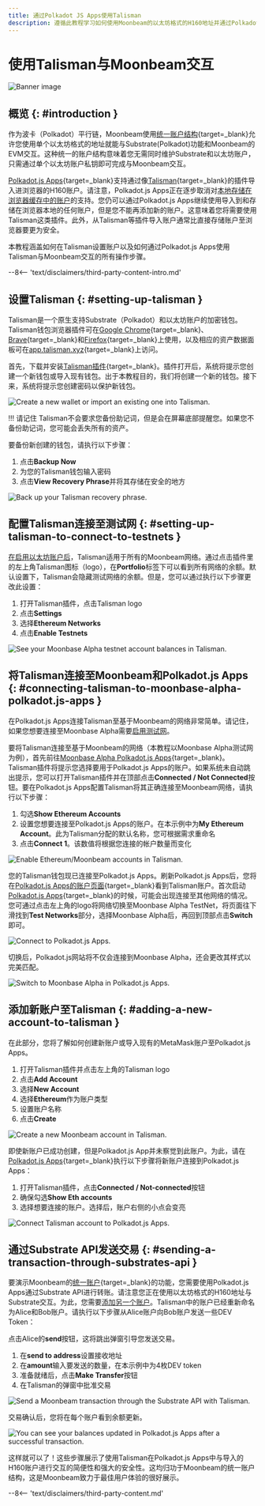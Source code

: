 ```yaml
---
title: 通过Polkadot JS Apps使用Talisman
description: 遵循此教程学习如何使用Moonbeam的以太坊格式的H160地址并通过Polkadot.js Apps和Talisman发送交易。
---
```


# 使用Talisman与Moonbeam交互

![Banner image](/images/tokens/connect/talisman/talisman-banner.png)

## 概览 {: #introduction } 

作为波卡（Polkadot）平行链，Moonbeam使用[统一账户结构](/learn/features/unified-accounts/){target=_blank}允许您使用单个以太坊格式的地址就能与Substrate(Polkadot)功能和Moonbeam的EVM交互。这种统一的账户结构意味着您无需同时维护Substrate和以太坊账户，只需通过单个以太坊账户私钥即可完成与Moonbeam交互。

[Polkadot.js Apps](https://polkadot.js.org/apps?rpc=wss://wss.api.moonbase.moonbeam.network%2Fpublic-ws#/accounts){target=_blank}支持通过像[Talisman](https://www.talisman.xyz/){target=_blank}的插件导入进浏览器的H160账户。请注意，Polkadot.js Apps正在逐步取消对[本地存储在浏览器缓存中的账户](/tokens/connect/polkadotjs/)的支持。您仍可以通过Polkadot.js Apps继续使用导入到和存储在浏览器本地的任何账户，但是您不能再添加新的账户。这意味着您将需要使用Talisman这类插件。此外，从Talisman等插件导入账户通常比直接存储账户至浏览器要更为安全。

本教程涵盖如何在Talisman设置账户以及如何通过Polkadot.js Apps使用Talisman与Moonbeam交互的所有操作步骤。

--8<-- 'text/disclaimers/third-party-content-intro.md'

## 设置Talisman {: #setting-up-talisman }

Talisman是一个原生支持Substrate（Polkadot）和以太坊账户的加密钱包。Talisman钱包浏览器插件可在[Google Chrome](https://chrome.google.com/webstore/detail/talisman-polkadot-wallet/fijngjgcjhjmmpcmkeiomlglpeiijkld){target=_blank}、[Brave](https://chrome.google.com/webstore/detail/talisman-polkadot-wallet/fijngjgcjhjmmpcmkeiomlglpeiijkld){target=_blank}和[Firefox](https://addons.mozilla.org/en-US/firefox/addon/talisman-wallet-extension/){target=_blank}上使用，以及相应的资产数据面板可在[app.talisman.xyz](https://app.talisman.xyz/){target=_blank}上访问。

首先，下载并安装[Talisman插件](https://www.talisman.xyz/){target=_blank}。插件打开后，系统将提示您创建一个新钱包或导入现有钱包。出于本教程目的，我们将创建一个新的钱包。接下来，系统将提示您创建密码以保护新钱包。

![Create a new wallet or import an existing one into Talisman.](/images/tokens/connect/talisman/talisman-1.png)

!!! 请记住
    Talisman不会要求您备份助记词，但是会在屏幕底部提醒您。如果您不备份助记词，您可能会丢失所有的资产。

要备份新创建的钱包，请执行以下步骤：

1. 点击**Backup Now**
2. 为您的Talisman钱包输入密码
3. 点击**View Recovery Phrase**并将其存储在安全的地方

![Back up your Talisman recovery phrase.](/images/tokens/connect/talisman/talisman-2.png)

## 配置Talisman连接至测试网 {: #setting-up-talisman-to-connect-to-testnets } 

[在启用以太坊账户后](#connecting-talisman-to-moonbase-alpha-polkadot.js-apps)，Talisman适用于所有的Moonbeam网络。通过点击插件里的左上角Talisman图标（logo），在**Portfolio**标签下可以看到所有网络的余额。默认设置下，Talisman会隐藏测试网络的余额。但是，您可以通过执行以下步骤更改此设置：

1. 打开Talisman插件，点击Talisman logo
2. 点击**Settings**
3. 选择**Ethereum Networks**
4. 点击**Enable Testnets**

![See your Moonbase Alpha testnet account balances in Talisman.](/images/tokens/connect/talisman/talisman-3.png)

## 将Talisman连接至Moonbeam和Polkadot.js Apps {: #connecting-talisman-to-moonbase-alpha-polkadot.js-apps }

在Polkadot.js Apps连接Talisman至基于Moonbeam的网络非常简单。请记住，如果您想要连接至Moonbase Alpha需要[启用测试网](#setting-up-talisman-to-connect-to-testnets)。

要将Talisman连接至基于Moonbeam的网络（本教程以Moonbase Alpha测试网为例），首先前往[Moonbase Alpha Polkadot.js Apps](https://polkadot.js.org/apps?rpc=wss://wss.api.moonbase.moonbeam.network%2Fpublic-ws#/accounts){target=_blank}。Talisman插件将提示您选择要用于Polkadot.js Apps的账户。如果系统未自动跳出提示，您可以打开Talisman插件并在顶部点击**Connected / Not Connected**按钮。要在Polkadot.js Apps配置Talisman将其正确连接至Moonbeam网络，请执行以下步骤：

1. 勾选**Show Ethereum Accounts**
2. 设置您想要连接至Polkadot.js Apps的账户。在本示例中为**My Ethereum Account**。此为Talisman分配的默认名称，您可根据需求重命名
3. 点击**Connect 1**。该数值将根据您连接的帐户数量而变化

![Enable Ethereum/Moonbeam accounts in Talisman.](/images/tokens/connect/talisman/talisman-4.png)

您的Talisman钱包现已连接至Polkadot.js Apps。刷新Polkadot.js Apps后，您将在[Polkadot.js Apps的账户页面](https://polkadot.js.org/apps?rpc=wss://wss.api.moonbase.moonbeam.network%2Fpublic-ws#/accounts){target=_blank}看到Talisman账户。首次启动[Polkadot.js Apps](https://polkadot.js.org/apps?rpc=wss://wss.api.moonbase.moonbeam.network%2Fpublic-ws#/accounts){target=_blank}的时候，可能会出现连接至其他网络的情况。您可通过点击左上角的logo将网络切换至Moonbase Alpha TestNet，将页面往下滑找到**Test Networks**部分，选择Moonbase Alpha后，再回到顶部点击**Switch**即可。

![Connect to Polkadot.js Apps.](/images/tokens/connect/talisman/talisman-5.png)

切换后，Polkadot.js网站将不仅会连接到Moonbase Alpha，还会更改其样式以完美匹配。

![Switch to Moonbase Alpha in Polkadot.js Apps.](/images/tokens/connect/talisman/talisman-6.png)

## 添加新账户至Talisman {: #adding-a-new-account-to-talisman } 

在此部分，您将了解如何创建新账户或导入现有的MetaMask账户至Polkadot.js Apps。

1. 打开Talisman插件并点击左上角的Talisman logo
2. 点击**Add Account** 
3. 选择**New Account**
4. 选择**Ethereum**作为账户类型
5. 设置账户名称
6. 点击**Create**

![Create a new Moonbeam account in Talisman.](/images/tokens/connect/talisman/talisman-7.png)

即使新账户已成功创建，但是Polkadot.js App并未察觉到此账户。为此，请在[Polkadot.js Apps](https://polkadot.js.org/apps?rpc=wss://wss.api.moonbase.moonbeam.network%2Fpublic-ws#/accounts){target=_blank}执行以下步骤将新账户连接到Polkadot.js Apps：

1. 打开Talisman插件，点击**Connected / Not-connected**按钮
2. 确保勾选**Show Eth accounts**
3. 选择想要连接的账户。选择后，账户右侧的小点会变亮

![Connect Talisman account to Polkadot.js Apps.](/images/tokens/connect/talisman/talisman-8.png)

## 通过Substrate API发送交易 {: #sending-a-transaction-through-substrates-api } 

要演示Moonbeam的[统一账户](/learn/features/unified-accounts){target=_blank}的功能，您需要使用Polkadot.js Apps通过Substrate API进行转账。请注意您正在使用以太坊格式的H160地址与Substrate交互。为此，您需要[添加另一个账户](#adding-a-new-account-to-talisman)。Talisman中的账户已经重新命名为Alice和Bob账户。请执行以下步骤从Alice账户向Bob账户发送一些DEV Token：

点击Alice的**send**按钮，这将跳出弹窗引导您发送交易。

1. 在**send to address**设置接收地址
2. 在**amount**输入要发送的数量，在本示例中为4枚DEV token
3. 准备就绪后，点击**Make Transfer**按钮
4. 在Talisman的弹窗中批准交易

![Send a Moonbeam transaction through the Substrate API with Talisman.](/images/tokens/connect/talisman/talisman-9.png)

交易确认后，您将在每个账户看到余额更新。

![You can see your balances updated in Polkadot.js Apps after a successful transaction.](/images/tokens/connect/talisman/talisman-10.png)

这样就可以了！这些步骤展示了使用Talisman在Polkadot.js Apps中与导入的H160账户进行交互的简便性和强大的安全性。这均归功于Moonbeam的统一账户结构，这是Moonbeam致力于最佳用户体验的很好展示。

--8<-- 'text/disclaimers/third-party-content.md'
